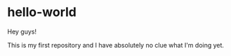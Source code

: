 # hello-world

Hey guys!


This is my first repository and I have absolutely no clue what I'm doing yet.
